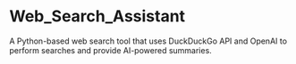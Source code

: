# Web_Search_Assistant
A Python-based web search tool that uses DuckDuckGo API and OpenAI to perform searches and provide AI-powered summaries.
